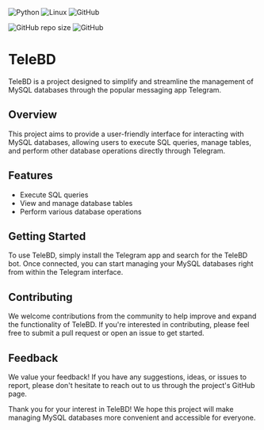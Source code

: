 ![Python](https://img.shields.io/badge/python-3670A0?style=for-the-badge&logo=python&logoColor=ffdd54)
![Linux](https://img.shields.io/badge/Linux-FCC624?style=for-the-badge&logo=linux&logoColor=black)
![GitHub](https://img.shields.io/badge/github-%23121011.svg?style=for-the-badge&logo=github&logoColor=white)

![GitHub repo size](https://img.shields.io/github/repo-size/Sirius-Bell/TeleBD?style=flat-square)
![GitHub](https://img.shields.io/github/license/Sirius-Bell/TeleBD?style=flat-square)

# TeleBD

TeleBD is a project designed to simplify and streamline the management of MySQL databases through the popular messaging
app Telegram.

## Overview

This project aims to provide a user-friendly interface for interacting with MySQL databases, allowing users to execute
SQL queries, manage tables, and perform other database operations directly through Telegram.

## Features

- Execute SQL queries
- View and manage database tables
- Perform various database operations

## Getting Started

To use TeleBD, simply install the Telegram app and search for the TeleBD bot. Once connected, you can start managing
your MySQL databases right from within the Telegram interface.

## Contributing

We welcome contributions from the community to help improve and expand the functionality of TeleBD. If you're interested
in contributing, please feel free to submit a pull request or open an issue to get started.

## Feedback

We value your feedback! If you have any suggestions, ideas, or issues to report, please don't hesitate to reach out to
us through the project's GitHub page.

Thank you for your interest in TeleBD! We hope this project will make managing MySQL databases more convenient and
accessible for everyone.